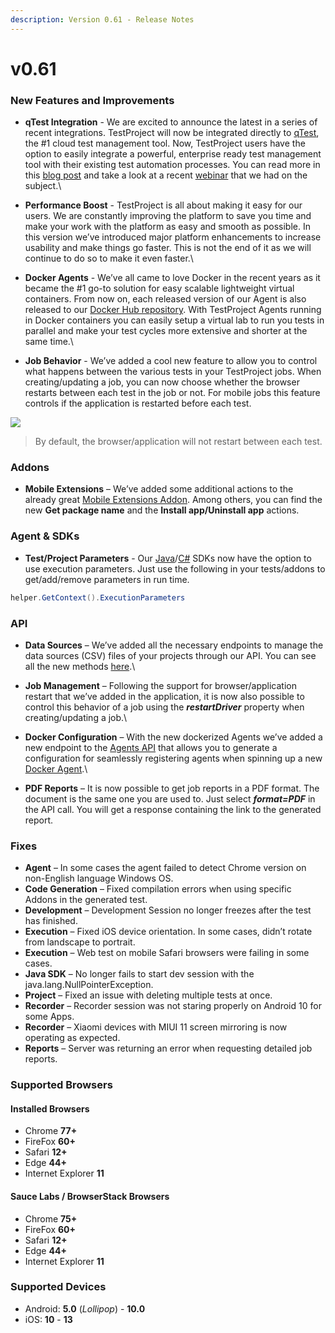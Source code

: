 ```yaml
---
description: Version 0.61 - Release Notes
---
```


# v0.61

### New Features and Improvements

* **qTest Integration** - We are excited to announce the latest in a series of recent integrations. TestProject will now be integrated directly to [qTest](https://www.qasymphony.com/software-testing-tools/qtest-manager/test-case-management/), the #1 cloud test management tool. Now, TestProject users have the option to easily integrate a powerful, enterprise ready test management tool with their existing test automation processes. You can read more in this [blog post](https://blog.testproject.io/2020/03/20/qtest-testproject-open-source-nirvana/) and take a look at a recent [webinar](https://blog.testproject.io/2020/03/31/testproject-and-qtest-integration-webinar/) that we had on the subject.\

* **Performance Boost** - TestProject is all about making it easy for our users. We are constantly improving the platform to save you time and make your work with the platform as easy and smooth as possible. In this version we’ve introduced major platform enhancements to increase usability and make things go faster. This is not the end of it as we will continue to do so to make it even faster.\

* **Docker Agents** - We’ve all came to love Docker in the recent years as it became the #1 go-to solution for easy scalable lightweight virtual containers. From now on, each released version of our Agent is also released to our [Docker Hub repository](https://hub.docker.com/r/testproject/agent). With TestProject Agents running in Docker containers you can easily setup a virtual lab to run you tests in parallel and make your test cycles more extensive and shorter at the same time.\

* **Job Behavior** - We’ve added a cool new feature to allow you to control what happens between the various tests in your TestProject jobs. When creating/updating a job, you can now choose whether the browser restarts between each test in the job or not. For mobile jobs this feature controls if the application is restarted before each test.

![](https://storage-static.testproject.io/release-notes/0.61/restart-browser.gif.gif)

> By default, the browser/application will not restart between each test.

### Addons

* **Mobile Extensions** – We’ve added some additional actions to the already great [Mobile Extensions Addon](https://addons.testproject.io/mobile-extensions). Among others, you can find the new **Get package name** and the **Install app/Uninstall app** actions.

### Agent & SDKs

* **Test/Project Parameters** - Our [Java](https://docs.testproject.io/testproject-sdk/java-sdk)/[C#](https://docs.testproject.io/testproject-sdk/c-sdk) SDKs now have the option to use execution parameters. Just use the following in your tests/addons to get/add/remove parameters in run time.

```java
helper.GetContext().ExecutionParameters
```

### API

* **Data Sources** – We’ve added all the necessary endpoints to manage the data sources (CSV) files of your projects through our API. You can see all the new methods [here](https://api.testproject.io/docs/v2/#/DataSources).\

* **Job Management** – Following the support for browser/application restart that we’ve added in the application, it is now also possible to control this behavior of a job using the _**restartDriver**_ property when creating/updating a job.\

* **Docker Configuration** – With the new dockerized Agents we’ve added a new endpoint to the [Agents API](https://api.testproject.io/docs/v2/#/Agents) that allows you to generate a configuration for seamlessly registering agents when spinning up a new [Docker Agent](https://hub.docker.com/r/testproject/agent).\

* **PDF Reports** – It is now possible to get job reports in a PDF format. The document is the same one you are used to. Just select _**format=PDF**_ in the API call. You will get a response containing the link to the generated report.

### Fixes

* **Agent** – In some cases the agent failed to detect Chrome version on non-English language Windows OS.
* **Code Generation** – Fixed compilation errors when using specific Addons in the generated test.
* **Development** – Development Session no longer freezes after the test has finished.
* **Execution** – Fixed iOS device orientation. In some cases, didn’t rotate from landscape to portrait.
* **Execution** – Web test on mobile Safari browsers were failing in some cases.
* **Java SDK** – No longer fails to start dev session with the java.lang.NullPointerException.&#x20;
* **Project** – Fixed an issue with deleting multiple tests at once.
* **Recorder** – Recorder session was not staring properly on Android 10 for some Apps.
* **Recorder** – Xiaomi devices with MIUI 11 screen mirroring is now operating as expected.
* **Reports** – Server was returning an error when requesting detailed job reports.

### Supported Browsers

#### Installed Browsers

* Chrome **77+**
* FireFox **60+**
* Safari **12+**
* Edge **44+**
* Internet Explorer **11**

#### Sauce Labs / BrowserStack Browsers

* Chrome **75+**
* FireFox **60+**
* Safari **12+**
* Edge **44+**
* Internet Explorer **11**

### Supported Devices

* Android: **5.0** (_Lollipop_) - **10.0**
* iOS: **10** - **13**
